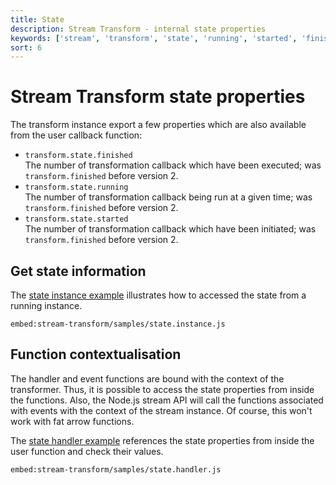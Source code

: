 ```yaml
---
title: State
description: Stream Transform - internal state properties
keywords: ['stream', 'transform', 'state', 'running', 'started', 'finished']
sort: 6
---
```


# Stream Transform state properties

The transform instance export a few properties which are also available from the user callback function:

* `transform.state.finished`   
  The number of transformation callback which have been executed; was `transform.finished` before version 2.
* `transform.state.running`   
  The number of transformation callback being run at a given time; was `transform.finished` before version 2.
* `transform.state.started`   
  The number of transformation callback which have been initiated; was `transform.finished` before version 2.

## Get state information

The [state instance example](https://github.com/adaltas/node-csv/blob/master/packages/stream-transform/samples/state.instance.js) illustrates how to accessed the state from a running instance.

`embed:stream-transform/samples/state.instance.js`

## Function contextualisation

The handler and event functions are bound with the context of the transformer. Thus, it is possible to access the state properties from inside the functions. Also, the Node.js stream API will call the functions associated with events with the context of the stream instance. Of course, this won't work with fat arrow functions.

The [state handler example](https://github.com/adaltas/node-csv/blob/master/packages/stream-transform/samples/state.handler.js) references the state properties from inside the user function and check their values.

`embed:stream-transform/samples/state.handler.js`
